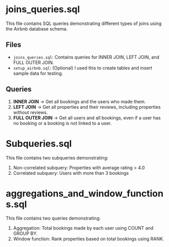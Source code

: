# joins_queries.sql

This file contains SQL queries demonstrating different types of joins using the Airbnb database schema.

## Files
- `joins_queries.sql`: Contains queries for INNER JOIN, LEFT JOIN, and FULL OUTER JOIN.
- `setup_airbnb.sql`: (Optional) I used this to create tables and insert sample data for testing.

## Queries
1. **INNER JOIN** → Get all bookings and the users who made them.  
2. **LEFT JOIN** → Get all properties and their reviews, including properties without reviews.  
3. **FULL OUTER JOIN** → Get all users and all bookings, even if a user has no booking or a booking is not linked to a user.


# Subqueries.sql

This file contains two subqueries demonstrating:

1. Non-correlated subquery: Properties with average rating > 4.0  
2. Correlated subquery: Users with more than 3 bookings

# aggregations_and_window_functions.sql

This file contains two queries demonstrating:

1. Aggregation: Total bookings made by each user using COUNT and GROUP BY.  
2. Window function: Rank properties based on total bookings using RANK.



